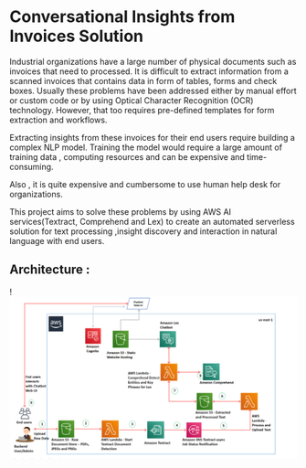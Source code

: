 # Conversational Insights from Invoices Solution

Industrial organizations have a large number of physical documents such as invoices that need to processed. It is difficult to extract information from a scanned invoices that contains data in form of tables, forms and check boxes. Usually these problems have been addressed either by manual effort or custom code or by using Optical Character Recognition (OCR) technology. However, that too requires pre-defined templates for form extraction and workflows.

Extracting insights from these invoices for their end users require building a complex NLP model. Training the model would require a large amount of training data , computing resources and can be expensive and time-consuming.

Also , it is quite expensive and cumbersome to use human help desk for organizations.

This project aims to solve these problems by using AWS AI services(Textract, Comprehend and Lex) to create an automated serverless solution for text processing ,insight discovery and interaction in natural language with end users. 

## Architecture :
!![Arch](./images/arch.png)

